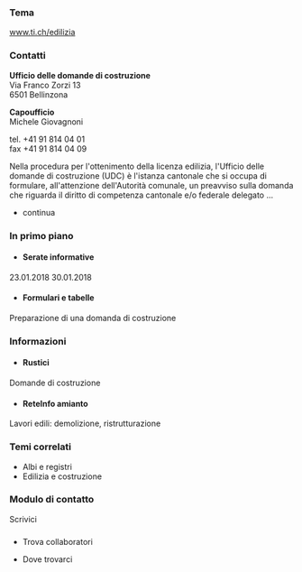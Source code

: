 ###  Tema

www.ti.ch/edilizia

###  Contatti

**Ufficio delle domande di costruzione**  
Via Franco Zorzi 13  
6501 Bellinzona

 **Capoufficio**  
Michele Giovagnoni

tel. +41 91 814 04 01  
fax +41 91 814 04 09  

Nella procedura per l'ottenimento della licenza edilizia, l'Ufficio delle
domande di costruzione (UDC) è l'istanza cantonale che si occupa di formulare,
all'attenzione dell'Autorità comunale, un preavviso sulla domanda che riguarda
il diritto di competenza cantonale e/o federale delegato ...

  * continua

###  In primo piano

  * #### Serate informative

23.01.2018 30.01.2018

  * #### Formulari e tabelle

Preparazione di una domanda di costruzione

###  Informazioni

  * #### Rustici

Domande di costruzione

  * #### ReteInfo amianto

Lavori edili: demolizione, ristrutturazione

###  Temi correlati

  * Albi e registri
  * Edilizia e costruzione

### Modulo di contatto

Scrivici

###

  * Trova collaboratori

  * Dove trovarci

